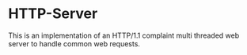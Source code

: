 # HTTP-Server
This is an implementation of an HTTP/1.1 complaint multi threaded web server to handle common web requests.
